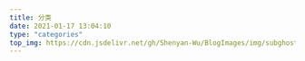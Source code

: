 ```yaml
---
title: 分类
date: 2021-01-17 13:04:10
type: "categories"
top_img: https://cdn.jsdelivr.net/gh/Shenyan-Wu/BlogImages/img/subghost.jpeg
---
```


